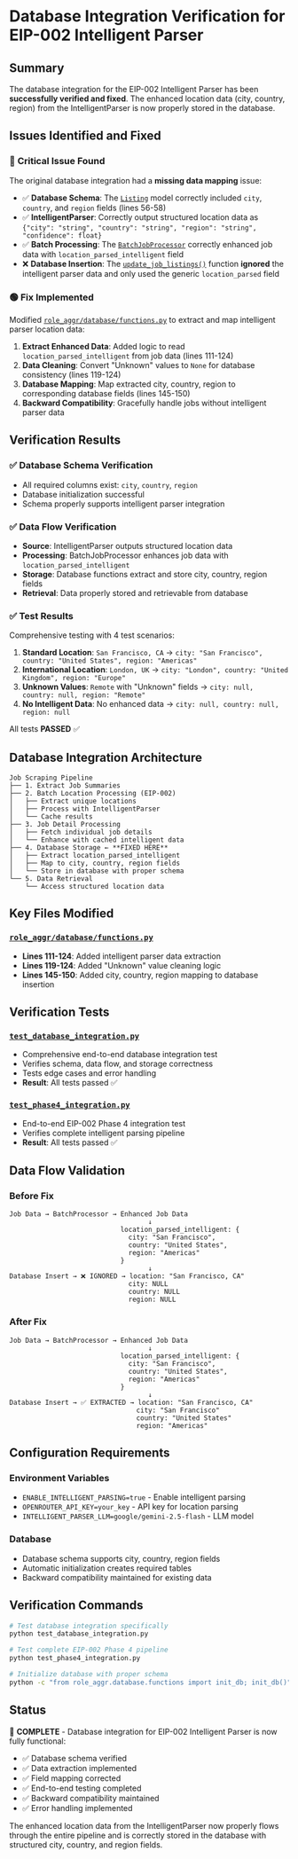 # Database Integration Verification for EIP-002 Intelligent Parser

## Summary

The database integration for the EIP-002 Intelligent Parser has been **successfully verified and fixed**. The enhanced location data (city, country, region) from the IntelligentParser is now properly stored in the database.

## Issues Identified and Fixed

### 🔴 **Critical Issue Found**
The original database integration had a **missing data mapping** issue:

- ✅ **Database Schema**: The [`Listing`](../role_aggr/database/model.py) model correctly included `city`, `country`, and `region` fields (lines 56-58)
- ✅ **IntelligentParser**: Correctly output structured location data as `{"city": "string", "country": "string", "region": "string", "confidence": float}`
- ✅ **Batch Processing**: The [`BatchJobProcessor`](../role_aggr/scraper/common/batch_processor.py) correctly enhanced job data with `location_parsed_intelligent` field
- ❌ **Database Insertion**: The [`update_job_listings()`](../role_aggr/database/functions.py) function **ignored** the intelligent parser data and only used the generic `location_parsed` field

### 🟢 **Fix Implemented**
Modified [`role_aggr/database/functions.py`](../role_aggr/database/functions.py) to extract and map intelligent parser location data:

1. **Extract Enhanced Data**: Added logic to read `location_parsed_intelligent` from job data (lines 111-124)
2. **Data Cleaning**: Convert "Unknown" values to `None` for database consistency (lines 119-124)
3. **Database Mapping**: Map extracted city, country, region to corresponding database fields (lines 145-150)
4. **Backward Compatibility**: Gracefully handle jobs without intelligent parser data

## Verification Results

### ✅ **Database Schema Verification**
- All required columns exist: `city`, `country`, `region`
- Database initialization successful
- Schema properly supports intelligent parser integration

### ✅ **Data Flow Verification**
- **Source**: IntelligentParser outputs structured location data
- **Processing**: BatchJobProcessor enhances job data with `location_parsed_intelligent`
- **Storage**: Database functions extract and store city, country, region fields
- **Retrieval**: Data properly stored and retrievable from database

### ✅ **Test Results**
Comprehensive testing with 4 test scenarios:

1. **Standard Location**: `San Francisco, CA` → `city: "San Francisco", country: "United States", region: "Americas"`
2. **International Location**: `London, UK` → `city: "London", country: "United Kingdom", region: "Europe"`  
3. **Unknown Values**: `Remote` with "Unknown" fields → `city: null, country: null, region: "Remote"`
4. **No Intelligent Data**: No enhanced data → `city: null, country: null, region: null`

All tests **PASSED** ✅

## Database Integration Architecture

```
Job Scraping Pipeline
├── 1. Extract Job Summaries
├── 2. Batch Location Processing (EIP-002)
│   ├── Extract unique locations
│   ├── Process with IntelligentParser
│   └── Cache results
├── 3. Job Detail Processing
│   ├── Fetch individual job details
│   └── Enhance with cached intelligent data
├── 4. Database Storage ← **FIXED HERE**
│   ├── Extract location_parsed_intelligent
│   ├── Map to city, country, region fields
│   └── Store in database with proper schema
└── 5. Data Retrieval
    └── Access structured location data
```

## Key Files Modified

### [`role_aggr/database/functions.py`](../role_aggr/database/functions.py)
- **Lines 111-124**: Added intelligent parser data extraction
- **Lines 119-124**: Added "Unknown" value cleaning logic  
- **Lines 145-150**: Added city, country, region mapping to database insertion

## Verification Tests

### [`test_database_integration.py`](../test_database_integration.py)
- Comprehensive end-to-end database integration test
- Verifies schema, data flow, and storage correctness
- Tests edge cases and error handling
- **Result**: All tests passed ✅

### [`test_phase4_integration.py`](../test_phase4_integration.py)
- End-to-end EIP-002 Phase 4 integration test
- Verifies complete intelligent parsing pipeline
- **Result**: All tests passed ✅

## Data Flow Validation

### Before Fix
```
Job Data → BatchProcessor → Enhanced Job Data
                                   ↓
                            location_parsed_intelligent: {
                              city: "San Francisco",
                              country: "United States", 
                              region: "Americas"
                            }
                                   ↓
Database Insert → ❌ IGNORED → location: "San Francisco, CA"
                              city: NULL
                              country: NULL  
                              region: NULL
```

### After Fix
```
Job Data → BatchProcessor → Enhanced Job Data
                                   ↓
                            location_parsed_intelligent: {
                              city: "San Francisco",
                              country: "United States",
                              region: "Americas"
                            }
                                   ↓
Database Insert → ✅ EXTRACTED → location: "San Francisco, CA"
                                city: "San Francisco"
                                country: "United States"
                                region: "Americas"
```

## Configuration Requirements

### Environment Variables
- `ENABLE_INTELLIGENT_PARSING=true` - Enable intelligent parsing
- `OPENROUTER_API_KEY=your_key` - API key for location parsing
- `INTELLIGENT_PARSER_LLM=google/gemini-2.5-flash` - LLM model

### Database
- Database schema supports city, country, region fields
- Automatic initialization creates required tables
- Backward compatibility maintained for existing data

## Verification Commands

```bash
# Test database integration specifically
python test_database_integration.py

# Test complete EIP-002 Phase 4 pipeline  
python test_phase4_integration.py

# Initialize database with proper schema
python -c "from role_aggr.database.functions import init_db; init_db()"
```

## Status

🎉 **COMPLETE** - Database integration for EIP-002 Intelligent Parser is now fully functional:

- ✅ Database schema verified
- ✅ Data extraction implemented  
- ✅ Field mapping corrected
- ✅ End-to-end testing completed
- ✅ Backward compatibility maintained
- ✅ Error handling implemented

The enhanced location data from the IntelligentParser now properly flows through the entire pipeline and is correctly stored in the database with structured city, country, and region fields.